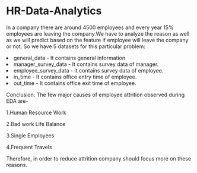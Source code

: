 # HR-Data-Analytics

In a company there are around 4500 employees and every year 15% employees are leaving the company.We have to analyze the reason as well as we will predict based on the feature if employee will leave the company or not.
So we have 5 datasets for this particular problem:
<li>general_data - It contains general information
<li>manager_survey_data - It contains survey data of manager.
<li>employee_survey_data - It contains survey data of employee.
<li>in_time - It contains office entry time of employee.
<li>out_time - It contains office exit time of employee.
  
Conclusion:
The few major causes of employee attrition observed during EDA are-

1.Human Resource Work

2.Bad work Life Balance

3.Single Employees

4.Frequent Travels

Therefore, in order to reduce attrition company should focus more on these reasons.
